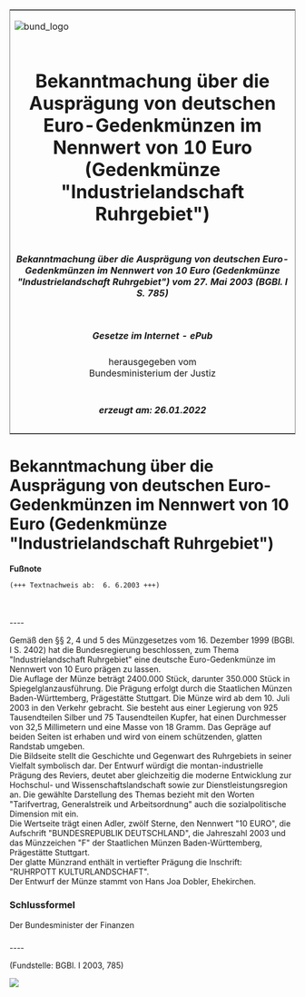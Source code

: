 <span id="DECKBLATT.html"></span>

<table border="0" frame="border" width="100%">

<tr valign="top">

<td align="left">

![bund\_logo](BfJ_2021_Web_de_de.gif)

</td>

<td align="right">

 

</td>

</tr>

<tr align="center" valign="middle">

<td colspan="2">

# Bekanntmachung über die Ausprägung von deutschen Euro-Gedenkmünzen im Nennwert von 10 Euro (Gedenkmünze "Industrielandschaft Ruhrgebiet")

</td>

</tr>

<tr align="center" valign="middle">

<td colspan="2">

##### Bekanntmachung über die Ausprägung von deutschen Euro-Gedenkmünzen im Nennwert von 10 Euro (Gedenkmünze "Industrielandschaft Ruhrgebiet") vom 27. Mai 2003 (BGBl. I S. 785)

</td>

</tr>

<tr align="center" valign="middle">

<td colspan="2">

  
  

##### Gesetze im Internet - ePub  
  
herausgegeben vom  
Bundesministerium der Justiz

</td>

</tr>

<tr align="center" valign="bottom">

<td colspan="2">

  
  

##### erzeugt am: 26.01.2022

</td>

</tr>

</table>

<span id="BJNR078500003.html"></span>

# Bekanntmachung über die Ausprägung von deutschen Euro-Gedenkmünzen im Nennwert von 10 Euro (Gedenkmünze "Industrielandschaft Ruhrgebiet")

<div>

  
**Fußnote**

<div class="jnhtml">

<div>

<div class="jurAbsatz">

  

``` 
(+++ Textnachweis ab:  6. 6.2003 +++)

 
```

</div>

</div>

</div>

</div>

<span id="BJNR078500003BJNE000100000.html"></span>

###   
\----

<div>

<div class="jnhtml">

<div>

<div class="jurAbsatz">

Gemäß den §§ 2, 4 und 5 des Münzgesetzes vom 16. Dezember 1999 (BGBl. I
S. 2402) hat die Bundesregierung beschlossen, zum Thema
"Industrielandschaft Ruhrgebiet" eine deutsche Euro-Gedenkmünze im
Nennwert von 10 Euro prägen zu lassen.  
Die Auflage der Münze beträgt 2400.000 Stück, darunter 350.000 Stück in
Spiegelglanzausführung. Die Prägung erfolgt durch die Staatlichen Münzen
Baden-Württemberg, Prägestätte Stuttgart. Die Münze wird ab dem 10. Juli
2003 in den Verkehr gebracht. Sie besteht aus einer Legierung von 925
Tausendteilen Silber und 75 Tausendteilen Kupfer, hat einen Durchmesser
von 32,5 Millimetern und eine Masse von 18 Gramm. Das Gepräge auf beiden
Seiten ist erhaben und wird von einem schützenden, glatten Randstab
umgeben.  
Die Bildseite stellt die Geschichte und Gegenwart des Ruhrgebiets in
seiner Vielfalt symbolisch dar. Der Entwurf würdigt die
montan-industrielle Prägung des Reviers, deutet aber gleichzeitig die
moderne Entwicklung zur Hochschul- und Wissenschaftslandschaft sowie zur
Dienstleistungsregion an. Die gewählte Darstellung des Themas bezieht
mit den Worten "Tarifvertrag, Generalstreik und Arbeitsordnung" auch die
sozialpolitische Dimension mit ein.  
Die Wertseite trägt einen Adler, zwölf Sterne, den Nennwert "10 EURO",
die Aufschrift "BUNDESREPUBLIK DEUTSCHLAND", die Jahreszahl 2003 und das
Münzzeichen "F" der Staatlichen Münzen Baden-Württemberg, Prägestätte
Stuttgart.  
Der glatte Münzrand enthält in vertiefter Prägung die Inschrift:  
"RUHRPOTT KULTURLANDSCHAFT".  
Der Entwurf der Münze stammt von Hans Joa Dobler, Ehekirchen.

</div>

</div>

</div>

</div>

<span id="BJNR078500003BJNE000200000.html"></span>

### Schlussformel  

<div>

<div class="jnhtml">

<div>

<div class="jurAbsatz">

Der Bundesminister der Finanzen

</div>

</div>

</div>

</div>

<span id="BJNR078500003BJNE000300000.html"></span>

###   
\----

<div>

<div class="jnhtml">

<div>

<div class="jurAbsatz">

<div class="kommentar_Fundstelle">

  
(Fundstelle: BGBl. I 2003, 785)

</div>

  
  
![](bgbl1_2003_j0785_0010.jpeg)  
  

</div>

</div>

</div>

</div>
